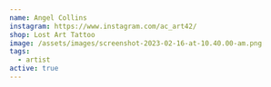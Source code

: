 ```yaml
---
name: Angel Collins
instagram: https://www.instagram.com/ac_art42/
shop: Lost Art Tattoo
image: /assets/images/screenshot-2023-02-16-at-10.40.00-am.png
tags:
  - artist
active: true
---
```

